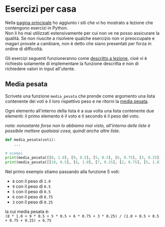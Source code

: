 # Esercizi per casa

Nella [pagina principale](../README.md) ho aggiunto i siti che vi ho mostrato a lezione che contengono esercizi in Python.  
Non li ho mai utilizzati estensivamente per cui non ve ne posso assicurare la qualità. Se non riuscite a risolvere qualche esercizio non vi preoccupate e magari provate a cambiare, non è detto che siano presentati per forza in ordine di difficoltà.  

Gli esercizi seguenti funzioneranno come [descritto a lezione](README.md), cioè vi è richiesto solamente di implementare la funzione descritta e non di richiedere valori in input all'utente.

## Media pesata

Scrivete una funzione `media_pesata` che prende come argomento una lista contenente dei voti e il loro rispettivo peso e ne ritorni la [media pesata](https://www.youmath.it/domande-a-risposte/view/6298-media-ponderata.html).

Ogni elemento all'interno della lista è a sua volta una lista contenente due elementi: il primo elemento è il voto e il secondo è il peso del voto.

_nota: nonostante forse non lo abbiamo mai visto, all'interno delle liste è possibile mettere qualsiasi cosa, quindi anche altre liste._

```py
def media_pesata(voti):
    ...

# esempi
print(media_pesata([[8, 1.0], [9, 0.5], [5, 0.5], [6, 0.75], [3, 0.25]])) # 6.75
print(media_pesata([[10, 0.5], [6, 1.0], [7, 0.25], [2, 0.75], [5, 1.0]])) # 6.5
```
Nel primo esempio stiamo passando alla funzione 5 voti:  
- `8` con il peso di `1.0`
- `9` con il peso di `0.5`
- `5` con il peso di `0.5`
- `6` con il peso di `0.75`
- `3` con il peso di `0.25`

la cui media pesata è:  
`(8 * 1.0 + 9 * 0.5 + 5 * 0.5 + 6 * 0.75 + 3 * 0.25) / (1.0 + 0.5 + 0.5 + 0.75 + 0.25) = 6.75`

